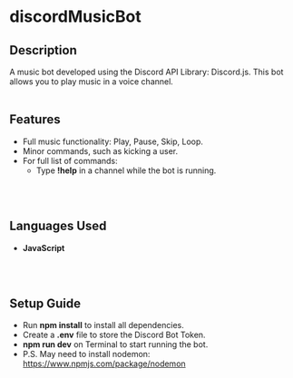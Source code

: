 <h1>discordMusicBot</h1>

<h2>Description</h2>
A music bot developed using the Discord API Library: Discord.js. This bot allows you to play music in a voice channel.
<br>
<br>
<h2>Features</h2>

- Full music functionality: Play, Pause, Skip, Loop.
- Minor commands, such as kicking a user.
- For full list of commands:
    - Type <b>!help</b> in a channel while the bot is running.
<br>
<br>
<h2>Languages Used</h2>

- <b>JavaScript</b>
<br>
<br>
<h2>Setup Guide</h2>

- Run <b>npm install</b> to install all dependencies.
- Create a <b>.env</b> file to store the Discord Bot Token.
- <b>npm run dev</b> on Terminal to start running the bot.
- P.S. May need to install nodemon: https://www.npmjs.com/package/nodemon
